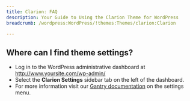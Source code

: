 ```yaml
---
title: Clarion: FAQ
description: Your Guide to Using the Clarion Theme for WordPress
breadcrumb: /wordpress:WordPress/!themes:Themes/clarion:Clarion

---
```


Where can I find theme settings?
-----
* Log in to the WordPress administrative dashboard at http://www.yoursite.com/wp-admin/
* Select the **Clarion Settings** sidebar tab on the left of the dashboard.
* For more information visit our [Gantry documentation](http://gantry-framework.org/documentation/wordpress/configure/) on the settings menu.

[gantry]: http://gantry-framework.org/documentation/wordpress/configure/